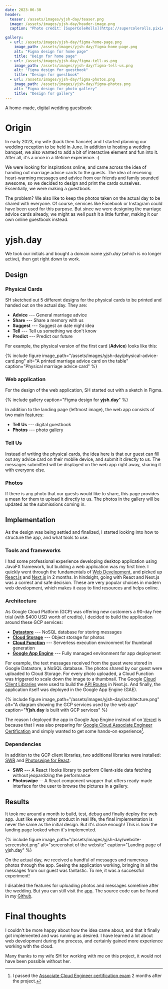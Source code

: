 ```yaml
---
date: 2023-06-30
header:
  teaser: /assets/images/yjsh-day/teaser.png
  image: /assets/images/yjsh-day/header-image.png
  caption: "Photo credit: [SuperColeRolls](https://supercolerolls.pixieset.com/)"

gallery:
  - url: /assets/images/yjsh-day/figma-home-page.png
    image_path: /assets/images/yjsh-day/figma-home-page.png
    alt: "Figma design for home page"
    title: "Deign for home page"
  - url: /assets/images/yjsh-day/figma-tell-us.png
    image_path: /assets/images/yjsh-day/figma-tell-us.png
    alt: "Figma design for guestbook"
    title: "Design for guestbook"
  - url: /assets/images/yjsh-day/figma-photos.png
    image_path: /assets/images/yjsh-day/figma-photos.png
    alt: "Figma design for photo gallery"
    title: "Design for gallery"
---
```


A home-made, digital wedding guestbook

# Origin

In early 2023, my wife (back then fiancée) and I started planning our wedding reception to be held in June. In addition to hosting a wedding banquet, we also wanted to add a bit of interactive element and fun into it. After all, it's a once in a lifetime experience. :)

We were looking for inspirations online, and came across the idea of handing out marriage advice cards to the guests. The idea of receiving heart-warming messages and advice from our friends and family sounded awesome, so we decided to design and print the cards ourselves. Essentially, we were making a guestbook.

The problem? We also like to keep the photos taken on the actual day to be shared with everyone. Of course, services like Facebook or Instagram could have been used for this purpose. But since we were designing the marriage advice cards already, we might as well push it a little further, making it our own online guestbook instead.

# yjsh.day

We took our initials and bought a domain name _yjsh.day_ (which is no longer active), then got right down to work.

## Design

### Physical Cards

SH sketched out 5 different designs for the physical cards to be printed and handed out on the actual day. They are:

- **Advice** --- General marriage advice
- **Share** --- Share a memory with us
- **Suggest** --- Suggest an date night idea
- **Tell** --- Tell us something we don't know
- **Predict** --- Predict our future

For example, the physical version of the first card (**Advice**) looks like this:

{% include figure image_path="/assets/images/yjsh-day/physical-advice-card.png" alt="A printed marriage advice card on the table" caption="Physical marriage advice card" %}

### Web application

For the design of the web application, SH started out with a sketch in Figma.

{% include gallery caption="Figma design for **yjsh.day**" %}

In addition to the landing page (leftmost image), the web app consists of two main features:

- **Tell Us** --- digital guestbook
- **Photos** --- photo gallery

### Tell Us

Instead of writing the physical cards, the idea here is that our guest can fill out any advice card on their mobile device, and submit it directly to us. The messages submitted will be displayed on the web app right away, sharing it with everyone else.

### Photos

If there is any photo that our guests would like to share, this page provides a mean for them to upload it directly to us. The photos in the gallery will be updated as the submissions coming in.

## Implementation

As the design was being settled and finalized, I started looking into how to structure the app, and what tools to use.

### Tools and frameworks

I had some professional experience developing desktop application using JavaFX framework, but building a web application was my first time. I quickly went through the fundamentals of [Web Development](https://developer.mozilla.org/en-US/docs/Learn), and picked up [React.js](https://react.dev/learn) and [Next.js](https://nextjs.org/docs) in 2 months. In hindsight, going with React and Next.js was a correct and safe decision. These are very popular choices in modern web development, which makes it easy to find resources and helps online.

### Architecture

As Google Cloud Platform (GCP) was offering new customers a 90-day free trial (with $400 USD worth of credits), I decided to build the application around these GCP services:

- [**Datastore**](https://cloud.google.com/datastore/docs) --- NoSQL database for storing messages
- [**Cloud Storage**](https://cloud.google.com/storage/docs) --- Object storage for photos
- [**Cloud Function**](https://cloud.google.com/functions/docs) --- Serverless execution environment for thumbnail generation
- [**Google App Engine**](https://cloud.google.com/appengine/docs/nodejs) --- Fully managed environment for app deployment

For example, the text messages received from the guest were stored in Google Datastore, a NoSQL database. The photos shared by our guest were uploaded to Cloud Storage. For every photo uploaded, a Cloud Function was triggered to scale down the image to a thumbnail. The Google [Cloud Client Libraries](https://cloud.google.com/nodejs/docs/reference) were used to build the [API Routes](https://nextjs.org/docs/pages/building-your-application/routing/api-routes) in Next.js. And finally, the application itself was deployed in the Google App Engine (GAE).

{% include figure image_path="/assets/images/yjsh-day/architecture.png" alt="A diagram showing the GCP services used by the web app" caption="**Yjsh.day** is built with GCP services" %}

The reason I deployed the app in Google App Engine instead of on [Vercel](https://vercel.com/) is because that I was also preparing for [Google Cloud Associate Engineer Certification](https://cloud.google.com/learn/certification/cloud-engineer) and simply wanted to get some hands-on experience[^1].

### Dependencies

In addition to the GCP client libraries, two additional libraries were installed: [SWR](https://swr.vercel.app/) and [Photoswipe for React](https://photoswipe.com/react-image-gallery/).

- **SWR** --- A React Hooks library to perform Client-side data fetching without jeopardizing the performance
- **Photoswipe** -- A React component wrapper that offers ready-made interface for the user to browse the pictures in a gallery.

## Results

It took me around a month to build, test, debug and finally deploy the web app. Just like every other product in real life, the final implementation is never the same as the initial design. But it's close enough! This is how the landing page looked when it's implemented.

{% include figure image_path="/assets/images/yjsh-day/website-screenshot.png" alt="screenshot of the website" caption="Landing page of yjsh.day" %}

On the actual day, we received a handful of messages and numerous photos through the app. Seeing the application working, bringing in all the messages from our guest was fantastic. To me, it was a successful experiment!

I disabled the features for uploading photos and messages sometime after the wedding. But you can still visit the [app](https://eighth-server-388223.as.r.appspot.com/). The source code can be found in my [Github](https://github.com/TheUncertaintim/yjsh-day).

<!-- ### Hidden feature

One hidden feature baked into the app is to animate the messages received being written down one after another. This came in handy on the actual day, as the guests not using their mobile devices could choose to read the text messages on a TV instead.

{% include figure image_path="/assets/images/yjsh-day/handwriting-animation.gif" alt="Animation of messages being written down on a card" caption="Animating the text messages received" %}

You can still see it happening [here](https://yjsh.day/animate). The code for animating the text was adapted from [this SO answer](https://stackoverflow.com/questions/29911143/how-can-i-animate-the-drawing-of-text-on-a-web-page). -->

# Final thoughts

I couldn't be more happy about how the idea came about, and that it finally got implemented and was running as desired. I have learned a lot about web development during the process, and certainly gained more experience working with the cloud.

Many thanks to my wife SH for working with me on this project, it would not have been possible without her.

[^1]: I passed the [Associate Cloud Engineer certification exam](https://google.accredible.com/7cfc739f-27ef-4e2d-85a2-38c82dd99391) 2 months after the project.
